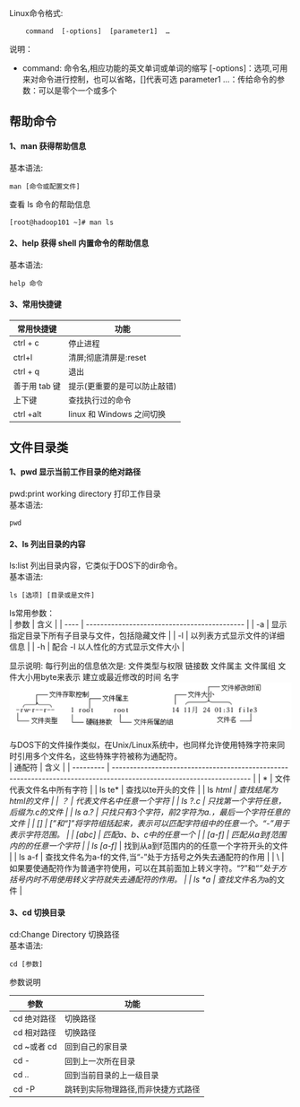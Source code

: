 Linux命令格式:
```shell
    command  [-options]  [parameter1]  …
```
说明：  
* command: 命令名,相应功能的英文单词或单词的缩写 [-options]：选项,可用来对命令进行控制，也可以省略，[]代表可选 parameter1 …：传给命令的参数：可以是零个一个或多个

## 帮助命令
#### 1、man 获得帮助信息
基本语法:
```shell
man [命令或配置文件]
```
查看 ls 命令的帮助信息
```
[root@hadoop101 ~]# man ls
```

#### 2、help 获得 shell 内置命令的帮助信息
基本语法:
```
help 命令
```

#### 3、常用快捷键
| 常用快捷键    | 功能                         |
| ------------- | ---------------------------- |
| ctrl + c      | 停止进程                     |
| ctrl+l        | 清屏;彻底清屏是:reset        |
| ctrl + q      | 退出                         |
| 善于用 tab 键 | 提示(更重要的是可以防止敲错) |
| 上下键        | 查找执行过的命令             |
| ctrl +alt     | linux 和 Windows 之间切换    |


## 文件目录类
#### 1、pwd 显示当前工作目录的绝对路径
pwd:print working directory 打印工作目录  
基本语法:
```
pwd
```

#### 2、ls 列出目录的内容
ls:list 列出目录内容，它类似于DOS下的dir命令。  
基本语法:
```
ls [选项] [目录或是文件]
```

ls常用参数：  
| 参数 | 含义                                         |
| ---- | -------------------------------------------- |
| -a   | 显示指定目录下所有子目录与文件，包括隐藏文件 |
| -l   | 以列表方式显示文件的详细信息                 |
| -h   | 配合 -l 以人性化的方式显示文件大小           |

显示说明:
每行列出的信息依次是: 文件类型与权限 链接数 文件属主 文件属组 文件大小用byte来表示 建立或最近修改的时间 名字    
![01-linux基础-31](/assets/01-linux基础-31.png)

与DOS下的文件操作类似，在Unix/Linux系统中，也同样允许使用特殊字符来同时引用多个文件名，这些特殊字符被称为通配符。  
| 通配符    | 含义                                                                                                                 |
| --------- | -------------------------------------------------------------------------------------------------------------------- |
| *         | 文件代表文件名中所有字符                                                                                             |
| ls te*    | 查找以te开头的文件                                                                                                   |
| ls *html  | 查找结尾为html的文件                                                                                                 |
| ？        | 代表文件名中任意一个字符                                                                                             |
| ls ?.c    | 只找第一个字符任意，后缀为.c的文件                                                                                   |
| ls a.?    | 只找只有3个字符，前2字符为a.，最后一个字符任意的文件                                                                 |
| []        | [”和“]”将字符组括起来，表示可以匹配字符组中的任意一个。“-”用于表示字符范围。                                         |
| [abc]     | 匹配a、b、c中的任意一个                                                                                              |
| [a-f]     | 匹配从a到f范围内的的任意一个字符                                                                                     |
| ls [a-f]* | 找到从a到f范围内的的任意一个字符开头的文件                                                                           |
| ls a-f    | 查找文件名为a-f的文件,当“-”处于方括号之外失去通配符的作用                                                            |
| \         | 如果要使通配符作为普通字符使用，可以在其前面加上转义字符。“?”和“*”处于方括号内时不用使用转义字符就失去通配符的作用。 |
| ls \*a    | 查找文件名为*a的文件                                                                                                 |

#### 3、cd 切换目录
cd:Change Directory 切换路径   
基本语法:
```
cd [参数]
```
参数说明

| 参数        | 功能                                |
| ----------- | ----------------------------------- |
| cd 绝对路径 | 切换路径                            |
| cd 相对路径 | 切换路径                            |
| cd ~或者 cd | 回到自己的家目录                    |
| cd -        | 回到上一次所在目录                  |
| cd ..       | 回到当前目录的上一级目录            |
| cd -P       | 跳转到实际物理路径,而非快捷方式路径 |






